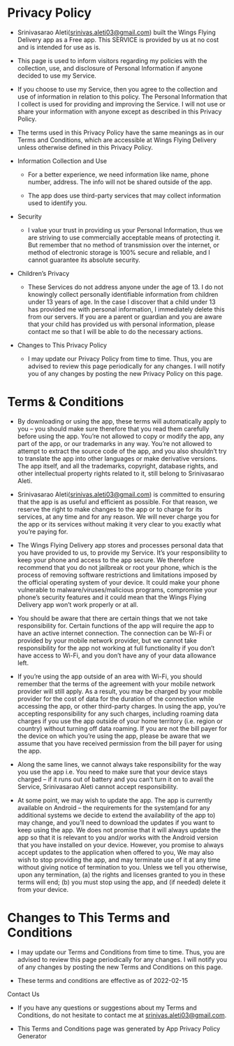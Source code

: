 Privacy Policy
==============
* Srinivasarao Aleti(srinivas.aleti03@gmail.com) built the Wings Flying Delivery app as a Free app. This SERVICE is provided by us at no cost and is intended for use as is.

* This page is used to inform visitors regarding my policies with the collection, use, and disclosure of Personal Information if anyone decided to use my Service.

* If you choose to use my Service, then you agree to the collection and use of information in relation to this policy. The Personal Information that I collect is used for providing and improving the Service. I will not use or share your information with anyone except as described in this Privacy Policy.

* The terms used in this Privacy Policy have the same meanings as in our Terms and Conditions, which are accessible at Wings Flying Delivery unless otherwise defined in this Privacy Policy.

* Information Collection and Use

    * For a better experience, we need information like name, phone number, address. The info will not be shared outside of the app.

    * The app does use third-party services that may collect information used to identify you.

* Security

  * I value your trust in providing us your Personal Information, thus we are striving to use commercially acceptable means of protecting it. But remember that no method of transmission over the internet, or method of electronic storage is 100% secure and reliable, and I cannot guarantee its absolute security.


* Children’s Privacy

  * These Services do not address anyone under the age of 13. I do not knowingly collect personally identifiable information from children under 13 years of age. In the case I discover that a child under 13 has provided me with personal information, I immediately delete this from our servers. If you are a parent or guardian and you are aware that your child has provided us with personal information, please contact me so that I will be able to do the necessary actions.

* Changes to This Privacy Policy

  * I may update our Privacy Policy from time to time. Thus, you are advised to review this page periodically for any changes. I will notify you of any changes by posting the new Privacy Policy on this page.


Terms & Conditions
==================
* By downloading or using the app, these terms will automatically apply to you – you should make sure therefore that you read them carefully before using the app. You’re not allowed to copy or modify the app, any part of the app, or our trademarks in any way. You’re not allowed to attempt to extract the source code of the app, and you also shouldn’t try to translate the app into other languages or make derivative versions. The app itself, and all the trademarks, copyright, database rights, and other intellectual property rights related to it, still belong to Srinivasarao Aleti.

* Srinivasarao Aleti(srinivas.aleti03@gmail.com) is committed to ensuring that the app is as useful and efficient as possible. For that reason, we reserve the right to make changes to the app or to charge for its services, at any time and for any reason. We will never charge you for the app or its services without making it very clear to you exactly what you’re paying for.

* The Wings Flying Delivery app stores and processes personal data that you have provided to us, to provide my Service. It’s your responsibility to keep your phone and access to the app secure. We therefore recommend that you do not jailbreak or root your phone, which is the process of removing software restrictions and limitations imposed by the official operating system of your device. It could make your phone vulnerable to malware/viruses/malicious programs, compromise your phone’s security features and it could mean that the Wings Flying Delivery app won’t work properly or at all.


* You should be aware that there are certain things that we not take responsibility for. Certain functions of the app will require the app to have an active internet connection. The connection can be Wi-Fi or provided by your mobile network provider, but we cannot take responsibility for the app not working at full functionality if you don’t have access to Wi-Fi, and you don’t have any of your data allowance left.

* If you’re using the app outside of an area with Wi-Fi, you should remember that the terms of the agreement with your mobile network provider will still apply. As a result, you may be charged by your mobile provider for the cost of data for the duration of the connection while accessing the app, or other third-party charges. In using the app, you’re accepting responsibility for any such charges, including roaming data charges if you use the app outside of your home territory (i.e. region or country) without turning off data roaming. If you are not the bill payer for the device on which you’re using the app, please be aware that we assume that you have received permission from the bill payer for using the app.

* Along the same lines, we cannot always take responsibility for the way you use the app i.e. You need to make sure that your device stays charged – if it runs out of battery and you can’t turn it on to avail the Service, Srinivasarao Aleti cannot accept responsibility.


* At some point, we may wish to update the app. The app is currently available on Android – the requirements for the system(and for any additional systems we decide to extend the availability of the app to) may change, and you’ll need to download the updates if you want to keep using the app. We does not promise that it will always update the app so that it is relevant to you and/or works with the Android version that you have installed on your device. However, you promise to always accept updates to the application when offered to you, We may also wish to stop providing the app, and may terminate use of it at any time without giving notice of termination to you. Unless we tell you otherwise, upon any termination, (a) the rights and licenses granted to you in these terms will end; (b) you must stop using the app, and (if needed) delete it from your device.

Changes to This Terms and Conditions
====================================
* I may update our Terms and Conditions from time to time. Thus, you are advised to review this page periodically for any changes. I will notify you of any changes by posting the new Terms and Conditions on this page.

* These terms and conditions are effective as of 2022-02-15

Contact Us

* If you have any questions or suggestions about my Terms and Conditions, do not hesitate to contact me at srinivas.aleti03@gmail.com.

* This Terms and Conditions page was generated by App Privacy Policy Generator